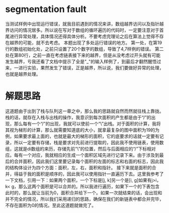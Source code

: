 # segmentation fault
当测试样例中出现运行错误，就我目前遇到的情况来讲，数组越界访问以及指针越界访问的情况居多。所以说在写对于数组的循环遍历的代码时，一定要注意对于首尾进行异常处理，具体情况还得具体分析。不要考虑完理论之后在算法上觉得不存在越界的可能，就不去考虑。
本题出现了多处运行错误的地方。
第一处，在第19行的数组初始化处，之前只设置了20个数字的数组，导致了4,7样例的错误。
第二处在第80行，之前一直在考虑链表接下来的越界，但是从没考虑过开头就有可能发生越界，亏我还看了文档中提示了全是"_"的输入样例了，到最后才翻然醒悟过来，一进行实验，果然发生了错误，正是越界，所以说，我们要做好异常的处理，也就是越界处理。

# 解题思路
这道题由于出到了栈与队列这一章之中，那么我的思路就自然而然就往栈上靠拢。栈的话，就存在入栈与出栈的操作，我意识到每次面积的产生都是由于“/”的出现，那么每有一个“/”的出现，我就可以使前一个“\”出栈。对于面积的计算，我将其视为梯形的计算，那么就需要知道底的大小，就拿最复杂的图中面积为19的为例，如果要求最上面的，也就是最大的梯形的面积，它的底要求的话就一定要有记录，所以一定要有存储，栈是要求对先前进行提取的，因此我不使用链表，使用数组，这就是di数组的来历，存储先前“\”的位置，然后与后面相应的“/”下标相对应。每有一个对应，我就相应的生成一个面积区域先进行记录下来。由于涉及到最后的合并面积，因此我们这里要记录每个面积的左面的标志和右面的标志，因此我的结构体设计为四个方面：面积，左，右，面积和指针。
接下来就是面积的合并，得益于我的面积是顺序的，因此我可以使用指针一直遍历下去。这里我参考了一下文档，引用一下：如果两个面积，一个下标是[j, k]另一个是[i, g]如果有j>i，k< g，那么这两个面积是可以合并的。所以我进行遍历，如果下一个的下表包含此时的，那么就让当前为0，面积合并给下一个。如果一次就结束的话，会出现和并不完全的情况，所以我们采用递归的思路，确保在我们的新链表中都合并完毕，不存在面积为0的情况。至此这道题就做完了。